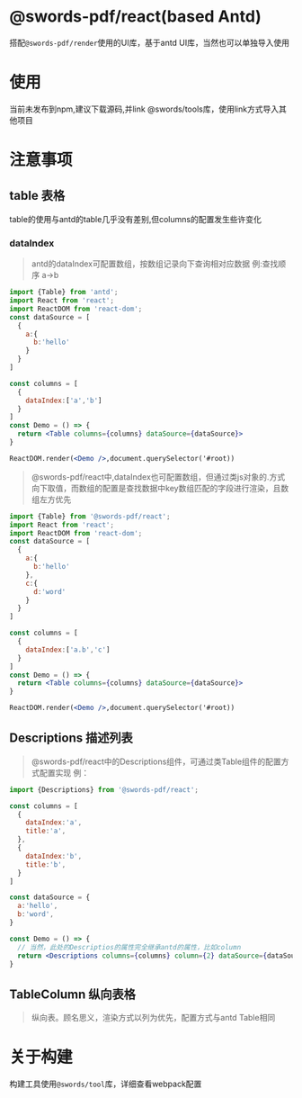 # @swords-pdf/react(based Antd)
  搭配`@swords-pdf/render`使用的UI库，基于antd UI库，当然也可以单独导入使用

# 使用

当前未发布到npm,建议下载源码,并link @swords/tools库，使用link方式导入其他项目


# 注意事项

## table 表格
table的使用与antd的table几乎没有差别,但columns的配置发生些许变化

### dataIndex
> antd的dataIndex可配置数组，按数组记录向下查询相对应数据
例:查找顺序 a->b
```jsx
import {Table} from 'antd';
import React from 'react';
import ReactDOM from 'react-dom';
const dataSource = [
  {
    a:{
      b:'hello'
    }
  }
]

const columns = [
  {
    dataIndex:['a','b']
  }
]
const Demo = () => {
  return <Table columns={columns} dataSource={dataSource}>
}

ReactDOM.render(<Demo />,document.querySelector('#root))
```

> @swords-pdf/react中,dataIndex也可配置数组，但通过类js对象的.方式向下取值，而数组的配置是查找数据中key数组匹配的字段进行渲染，且数组左方优先
```jsx
import {Table} from '@swords-pdf/react';
import React from 'react';
import ReactDOM from 'react-dom';
const dataSource = [
  {
    a:{
      b:'hello'
    },
    c:{
      d:'word'
    }
  }
]

const columns = [
  {
    dataIndex:['a.b','c']
  }
]
const Demo = () => {
  return <Table columns={columns} dataSource={dataSource}>
}

ReactDOM.render(<Demo />,document.querySelector('#root))
```

## Descriptions 描述列表
> @swords-pdf/react中的Descriptions组件，可通过类Table组件的配置方式配置实现
例：
```jsx
import {Descriptions} from '@swords-pdf/react';

const columns = [
  {
    dataIndex:'a',
    title:'a',
  },
  {
    dataIndex:'b',
    title:'b',
  }
]

const dataSource = {
  a:'hello',
  b:'word',
}

const Demo = () => {
  // 当然，此处的Descriptios的属性完全继承antd的属性，比如column
  return <Descriptions columns={columns} column={2} dataSource={dataSource}>
}
```

## TableColumn 纵向表格
> 纵向表。顾名思义，渲染方式以列为优先，配置方式与antd Table相同

# 关于构建
构建工具使用`@swords/tool`库，详细查看webpack配置


